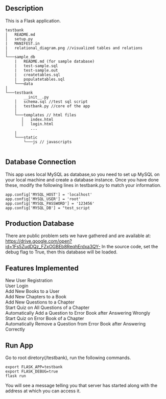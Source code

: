 ## Description 

This is a Flask application. 
```
testbank
│   README.md
│   setup.py 
|   MANIFEST.in   
|   relational_diagram.png //visualized tables and relations
│
└───sample_db
    |   README.md (for sample database)
    |   test-sample.sql
    |   test-sample.out
    |   createtables.sql
    |   populatetables.sql
    └───data
│
└───testbank
        __init__.py
    │   schema.sql //test sql script
    |   testbank.py //core of the app
    │
    └───templates // html files
       │   index.html
       │   login.html
           ...
    |
    └───static
        └───js // javascripts
        
```
## Database Connection
This app uses local MySQL as database,so you need to set up MySQL on your local machine and create a database instance. 
Once you have done these, modify the following lines in testbank.py to match your information. 
```{python}
app.config['MYSQL_HOST'] = 'localhost'
app.config['MYSQL_USER'] = 'root'
app.config['MYSQL_PASSWORD'] = '123456'
app.config['MYSQL_DB'] = "test_script

```


## Production Database
There are public problem sets we have gathered and are available at:
https://drive.google.com/open?id=1Fs5ZudDQz_FZxOGBEb8ReqhErdxa3QY-
In the source code, set the debug flag to True, then this database will be loaded. 

## Features Implemented
New User Registration\
User Login\
Add New Books to a User\
Add New Chapters to a Book\
Add New Questions to a Chapter\
Start Quiz on All Questions of a Chapter\
Automatically Add a Question to Error Book after Answering Wrongly\
Start Quiz on Error Book of a Chapter\
Automatically Remove a Question from Error Book after Answering Correctly




## Run App
Go to root diretory(/testbank), run the following commands.
```
export FLASK_APP=testbank
export FLASK_DEBUG=true
flask run
```
You will see a message telling you that server has started along with the address at which you can access it.
